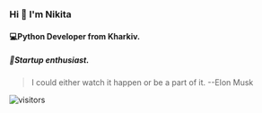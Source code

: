 ### Hi 👋 I'm Nikita
#### 💻Python Developer from Kharkiv. 
##### 📌Startup enthusiast. 
<!--
**R0ixy/R0ixy** is a ✨ _special_ ✨ repository because its `README.md` (this file) appears on your GitHub profile.

Here are some ideas to get you started:


- 🎓I’m currently learning Django Rest Framework / Fast API
- 💬 Ready to collaborate on startups and open source projects. 




- 🔭 I’m currently working on ...
- 🌱 I’m currently learning ...
- 👯 I’m looking to collaborate on ...
- 🤔 I’m looking for help with ...
- 💬 Ask me about ...
- 📫 How to reach me: ...
- 😄 Pronouns: ...
- ⚡ Fun fact: ... -->


> I could either watch it happen or be a part of it. 
> --Elon Musk


![visitors](https://visitor-badge.glitch.me/badge?page_id=r0ixy&left_color=green&right_color=blue)
